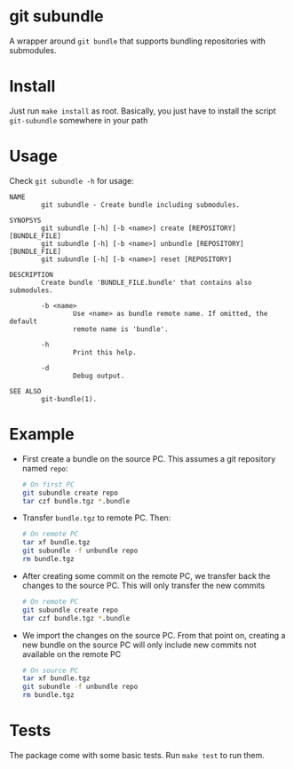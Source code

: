 # git subundle
A wrapper around `git bundle` that supports bundling repositories with submodules.

Install
=======

Just run `make install` as root. Basically, you just have to install the script `git-subundle`
somewhere in your path

Usage
=====
Check `git subundle -h` for usage:

    NAME
            git subundle - Create bundle including submodules.
    
    SYNOPSYS
            git subundle [-h] [-b <name>] create [REPOSITORY] [BUNDLE_FILE]
            git subundle [-h] [-b <name>] unbundle [REPOSITORY] [BUNDLE_FILE]
            git subundle [-h] [-b <name>] reset [REPOSITORY]
    
    DESCRIPTION
            Create bundle 'BUNDLE_FILE.bundle' that contains also submodules.
    
            -b <name>
                    Use <name> as bundle remote name. If omitted, the default
                    remote name is 'bundle'.
    
            -h
                    Print this help.
    
            -d
                    Debug output.
    
    SEE ALSO
            git-bundle(1).

Example
=======

*   First create a bundle on the source PC. This assumes a git repository named `repo`:

    ```bash
    # On first PC
    git subundle create repo
    tar czf bundle.tgz *.bundle
    ```

*   Transfer `bundle.tgz` to remote PC. Then:

    ```bash
    # On remote PC
    tar xf bundle.tgz
    git subundle -f unbundle repo
    rm bundle.tgz
    ```

*   After creating some commit on the remote PC, we transfer back the changes to the source PC. 
    This will only transfer the new commits

    ```bash
    # On remote PC
    git subundle create repo
    tar czf bundle.tgz *.bundle
    ```

*   We import the changes on the source PC. From that point on, creating a new bundle on the source PC
    will only include new commits not available on the remote PC

    ```bash
    # On source PC
    tar xf bundle.tgz
    git subundle -f unbundle repo
    rm bundle.tgz
    ```

Tests
=====
The package come with some basic tests. Run `make test` to run them.
